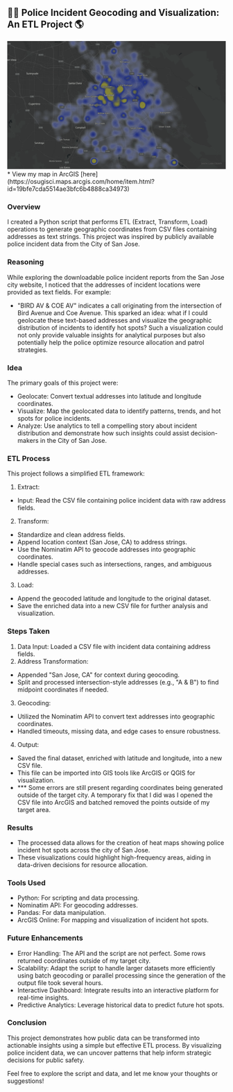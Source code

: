 ## 👮‍♂️ Police Incident Geocoding and Visualization: An ETL Project 🌎

<img src="https://github.com/hectarian/portfolio/blob/main/images/heatmap_SJ.png" width="850" alt="Heatmap-image">
* View my map in ArcGIS [here](https://osugisci.maps.arcgis.com/home/item.html?id=19bfe7cda5514ae3bfc6b4888ca34973)


### Overview
I created a Python script that performs ETL (Extract, Transform, Load) operations to generate geographic coordinates from CSV files containing addresses as text strings. This project was inspired by publicly available police incident data from the City of San Jose.

### Reasoning
While exploring the downloadable police incident reports from the San Jose city website, I noticed that the addresses of incident locations were provided as text fields. For example:

- "BIRD AV & COE AV" indicates a call originating from the intersection of Bird Avenue and Coe Avenue.
This sparked an idea: what if I could geolocate these text-based addresses and visualize the geographic distribution of incidents to identify hot spots? Such a visualization could not only provide valuable insights for analytical purposes but also potentially help the police optimize resource allocation and patrol strategies.

### Idea
The primary goals of this project were:

- Geolocate: Convert textual addresses into latitude and longitude coordinates.
- Visualize: Map the geolocated data to identify patterns, trends, and hot spots for police incidents.
- Analyze: Use analytics to tell a compelling story about incident distribution and demonstrate how such insights could assist decision-makers in the City of San Jose.

### ETL Process
This project follows a simplified ETL framework:

1. Extract:
  - Input: Read the CSV file containing police incident data with raw address fields.
2. Transform:
  - Standardize and clean address fields.
  - Append location context (San Jose, CA) to address strings.
  - Use the Nominatim API to geocode addresses into geographic coordinates.
  - Handle special cases such as intersections, ranges, and ambiguous addresses.
3. Load:
  - Append the geocoded latitude and longitude to the original dataset.
  - Save the enriched data into a new CSV file for further analysis and visualization.
    
### Steps Taken
1. Data Input: Loaded a CSV file with incident data containing address fields.
2. Address Transformation:
  - Appended "San Jose, CA" for context during geocoding.
  - Split and processed intersection-style addresses (e.g., "A & B") to find midpoint coordinates if needed.
3. Geocoding:
  - Utilized the Nominatim API to convert text addresses into geographic coordinates.
  - Handled timeouts, missing data, and edge cases to ensure robustness.
4. Output:
  - Saved the final dataset, enriched with latitude and longitude, into a new CSV file.
  - This file can be imported into GIS tools like ArcGIS or QGIS for visualization.
  - *** Some errors are still present regarding coordinates being generated outside of the target city. A temporary fix that I did was I opened the CSV file into ArcGIS and batched removed the points outside of my target area.

### Results
  - The processed data allows for the creation of heat maps showing police incident hot spots across the city of San Jose.
  - These visualizations could highlight high-frequency areas, aiding in data-driven decisions for resource allocation.
    
### Tools Used
  - Python: For scripting and data processing.
  - Nominatim API: For geocoding addresses.
  - Pandas: For data manipulation.
  - ArcGIS Online: For mapping and visualization of incident hot spots.

### Future Enhancements
  - Error Handling: The API and the script are not perfect. Some rows returned coordinates outside of my target city. 
  - Scalability: Adapt the script to handle larger datasets more efficiently using batch geocoding or parallel processing since the generation of the output file took several hours.
  - Interactive Dashboard: Integrate results into an interactive platform for real-time insights.
  - Predictive Analytics: Leverage historical data to predict future hot spots.

### Conclusion
This project demonstrates how public data can be transformed into actionable insights using a simple but effective ETL process. By visualizing police incident data, we can uncover patterns that help inform strategic decisions for public safety.

Feel free to explore the script and data, and let me know your thoughts or suggestions!

